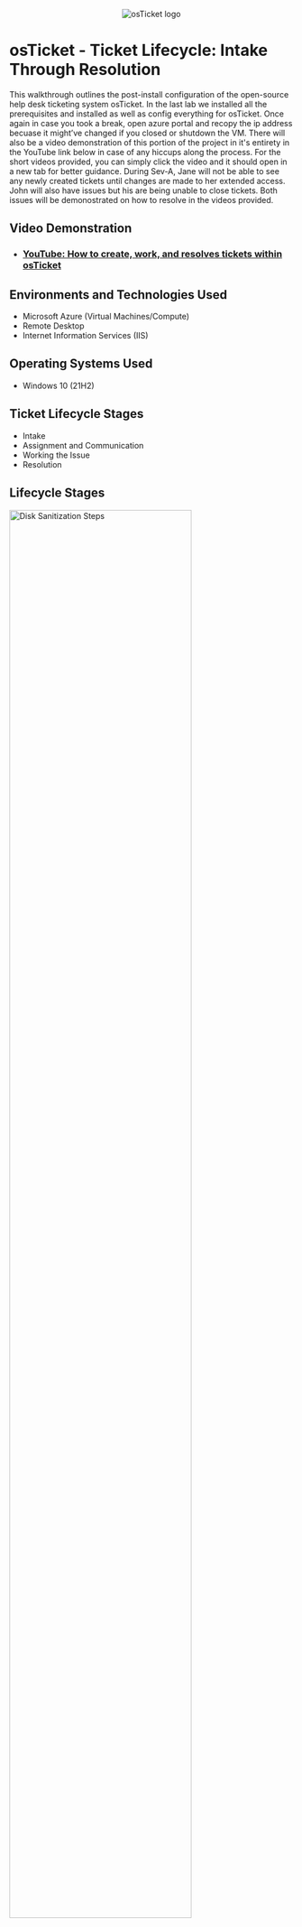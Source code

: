 <p align="center">
<img src="https://i.imgur.com/Clzj7Xs.png" alt="osTicket logo"/>
</p>

<h1>osTicket - Ticket Lifecycle: Intake Through Resolution</h1>
This walkthrough outlines the post-install configuration of the open-source help desk ticketing system osTicket.
In the last lab we installed all the prerequisites and installed as well as config everything for osTicket. Once again in case you took a break, open azure portal and recopy the ip address becuase it might’ve changed if you closed or shutdown the VM.
There will also be a video demonstration of this portion of the project in it's entirety in the YouTube link below in case of any hiccups along the process. For the short videos provided, you can simply click the video and it should open in a new tab for better guidance.
During Sev-A, Jane will not be able to see any newly created tickets until changes are made to her extended access. John will also have issues but his are being unable to close tickets. Both issues will be demonostrated on how to resolve in the videos provided.<br />


<h2>Video Demonstration</h2>

- ### [YouTube: How to create, work, and resolves tickets within osTicket](https://www.youtube.com)

<h2>Environments and Technologies Used</h2>

- Microsoft Azure (Virtual Machines/Compute)
- Remote Desktop
- Internet Information Services (IIS)

<h2>Operating Systems Used </h2>

- Windows 10</b> (21H2)

<h2>Ticket Lifecycle Stages</h2>

- Intake
- Assignment and Communication
- Working the Issue
- Resolution

<h2>Lifecycle Stages</h2>

<p>
<img src="https://i.imgur.com/DJmEXEB.png" height="80%" width="80%" alt="Disk Sanitization Steps"/>
</p>
<p>
Sev-A (1 hour, 24/7) [entire mobile/online banking system is down] -> SysAdmins. Jane permissions will be edited again to allow her to see the new tickets created.
</p>
<br />

<p>
<img src="https://i.imgur.com/DJmEXEB.png" height="80%" width="80%" alt="Disk Sanitization Steps"/>
</p>
<p>
Sev-B (4 hours, 24/7) [accounting department needs adobe upgrade, broken]. We will assign Sev-B John and later edit his permissions to be able to close tickets.
</p>
<br />

<p>
<img src="https://i.imgur.com/DJmEXEB.png" height="80%" width="80%" alt="Disk Sanitization Steps"/>
</p>
<p>
Sev-B/C (2 hours, business hours) [CFO’s laptop seems a bit slow].
</p>
<br />
